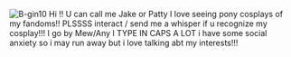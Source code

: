 ![B-gin10](https://github.com/user-attachments/assets/29c4d0bb-0a56-48e8-9036-42b75ad9f3ac)
Hi !! U can call me Jake or Patty
I love seeing pony cosplays of my fandoms!! PLSSSS interact / send me a whisper if u recognize my cosplay!!!
I go by Mew/Any
I TYPE IN CAPS A LOT i have some social anxiety so i may run away but i love talking abt my interests!!!
